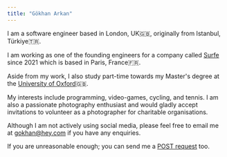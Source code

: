 ```yaml
---
title: "Gökhan Arkan"
---
```


I am a software engineer based in London, UK🇬🇧, originally from Istanbul, Türkiye🇹🇷.

I am working as one of the founding engineers for a company called [Surfe](https://www.surfe.com) since 2021 which is based in Paris, France🇫🇷.

Aside from my work, I also study part-time towards my Master's degree at the [University of Oxford](https://www.ox.ac.uk/)🇬🇧.

My interests include programming, video-games, cycling, and tennis. I am also a passionate photography enthusiast and would gladly accept invitations to volunteer as a photographer for charitable organisations.

Although I am not actively using social media, please feel free to
email me at [gokhan@hey.com](mailto:gokhan@hey.com) if you have any enquiries.

If you are unreasonable enough; you can send me a [POST request](/post-request) too.
